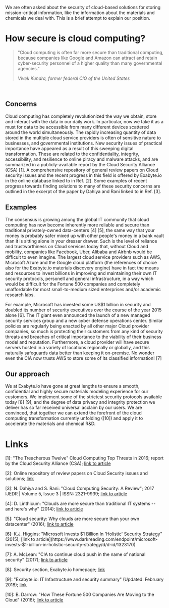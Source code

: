 <!-- by GM -->

We are often asked about the security of cloud-based solutions for storing mission-critical information, like the information about the materials and chemicals we deal with. This is a brief attempt to explain our position. 

# How secure is cloud computing?

> "Cloud computing is often far more secure than traditional computing, because companies like Google and Amazon can attract and retain cyber-security personnel of a higher quality than many governmental agencies."
>
> *Vivek Kundra, former federal CIO of the United States*
<br>

## Concerns

Cloud computing has completely revolutionized the way we obtain, store and interact with the data in our daily work. In particular, now we take it as a must for data to be accessible from many different devices scattered around the world simultaneously. The rapidly increasing quantity of data stored in the multiple cloud service providers is often of sensitive nature to businesses, and governmental institutions. New security issues of practical importance have appeared as a result of this sweeping digital transformation. These are related to the confidentiality, integrity, accessibility, and resilience to online piracy and malware attacks, and are summarized in a publicly-available report by the Cloud Security Alliance (CSA) [1]. A comprehensive repository of general review papers on Cloud security issues and the recent progress in this field is offered by Exabyte.io in the online database linked to in Ref. [2]. Some examples of recent progress towards finding solutions to many of these security concerns are outlined in the excerpt of the paper by Dahiya and Rani linked to in Ref. [3].

## Examples

The consensus is growing among the global IT community that cloud computing has now become inherently more reliable and secure than traditional privately-owned data-centers [4] [5], the same way that your money is probably safer mixed up with other people's money in a bank vault than it is sitting alone in your dresser drawer. Such is the level of reliance and trustworthiness on Cloud services today that, without Cloud and mobility, companies like Facebook, Uber, Alibaba and Airbnb would be difficult to even imagine. The largest cloud service providers such as AWS, Microsoft Azure and the Google cloud platform (the references of choice also for the Exabyte.io materials discovery engine) have in fact the means and resources to invest billions in improving and maintaining their own IT security protocols, personell and general infrastructure, in a way which would be difficult for the Fortune 500 companies and completely unaffordable for most small-to-medium sized enterprises and/or academic research labs. 

For example, Microsoft has invested some US$1 billion in security and doubled its number of security executives over the course of the year 2015 alone [6]. The IT giant even announced the launch of a new managed security services group and a new cyber defense operations center. Similar policies are regularly being enacted by all other major Cloud provider companies, so much is protecting their customers from any kind of security threats and breaches of critical importance to the viability of their business model and reputation. Furthermore, a cloud provider will have secure servers hosted in a variety of locations regionally or globally, and this naturally safeguards data better than keeping it on-premise. No wonder even the CIA now trusts AWS to store some of its classified information! [7]  

## Our approach

We at Exabyte.io have gone at great lengths to ensure a smooth, confidential and highly secure materials modeling experience for our customers. We implement some of the strictest security protocols available today [8] [9], and the degree of data privacy and integrity protection we deliver has so far received universal acclaim by our users. We are convinced, that together we can extend the forefront of the cloud computing transformation currently unfolding ([10]) and apply it to accelerate the materials and chemical R&D. 

# Links

[1]: "The Treacherous Twelve" Cloud Computing Top Threats in 2016; report by the Cloud Security Alliance (CSA); [link to article](https://downloads.cloudsecurityalliance.org/assets/research/top-threats/Treacherous-12_Cloud-Computing_Top-Threats.pdf)

[2]: Online repository of review papers on Cloud Security issues and solutions; [link](https://drive.google.com/open?id=1GN5k9QIN7Jy2TdowjiXhEcT6HCaCE4HR)

[3]: N. Dahiya and S. Rani: "Cloud Computing Security: A Review"; 2017 IJEDR | Volume 5, Issue 3 | ISSN: 2321-9939; [link to article](https://drive.google.com/open?id=1pXBQH-kCFAZTKKg9OzYV4RbC4ZpMhHfI)

[4]: D. Linthicum: "Clouds are more secure than traditional IT systems -- and here's why" (2014); [link to article](https://searchcloudcomputing.techtarget.com/opinion/Clouds-are-more-secure-than-traditional-IT-systems-and-heres-why)

[5]: "Cloud security: Why clouds are more secure than your own datacenter" (2016); [link to article](http://ciosurvivalguide.com/blog/cloud-security-why-clouds-are-more-secure-than-your-own-datacenter)

[6]: K.J. Higgins: "Microsoft Invests $1 Billion In 'Holistic' Security Strategy" (2015); [link to article](https://www.darkreading.com/endpoint/microsoft-invests-$1-billion-in-holistic-security-strategy/d/d-id/1323170)

[7]: A. McLean: "CIA to continue cloud push in the name of national security" (2017); [link to article](https://www.zdnet.com/article/cia-to-continue-cloud-push-in-the-name-of-national-security/)

[8]: Security section, Exabyte.io homepage; [link](https://exabyte.io/#security) 

[9]: "Exabyte.io: IT Infastructure and security summary" (Updated: February 2018); [link](https://exabyte.docsend.com/view/fdjpkxp)

[10]: B. Darrow: "How These Fortune 500 Companies Are Moving to the Cloud" (2016); [link to article](http://fortune.com/2016/07/19/big-companies-many-clouds/)
